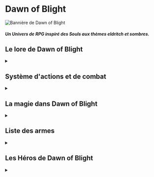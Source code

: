 # Dawn of Blight

![Bannière de Dawn of Blight](DoB_Banner.gif "Dawn of Blight")

##### Un Univers de RPG inspiré des Souls aux thèmes eldritch et sombres.

## Le lore de Dawn of Blight
<details>
<summary></summary>
### Localisation et date

Dawn of Blight prend place dans un futur dystopique où la population de l'Ici, ce plan de l'existence, a été réduite à une mèche de ce qu'elle représentait autrefois par une pandémie destructrice : le Fléau.

### Les comtés du Dawn

Les comtés du Dawn représentent l'entièreté du monde connu. Parmi eux, seul un océan est connu, à l'Est du Dawn, et est jusqu'à preuve du contraire d'une superficie infinie : Le Bord de l'Ici.

Mis à part la Tour de l'Aube et le Coeur Irréel, aucun point d'intérêt n'est connu dans le Dawn : suite aux ravages du Fléau sur les comtés, les villes à haute densité de population ont disparu.

Les clusters de propagation du Fléau se multiplient, et les zones sûres disparaissent les unes après les autres. Toute forme de vie semble être au bord de l'extinction...

Partout, les humains pourrissent et meurent, et avec eux, l'humanité de ceux qui survivent. La méfiance règne et "altruisme" est un mot dont le sens est depuis longtemps oublié.

### Le Fléau

Le Fléau est une affliction maintenant répandue dans le Dawn tout entier. Les personnes affectées par le Fléau semblent souffrir jusque dans le creux de leur âme, rendues démentes par la douleur et les symptômes psychologiques de la maladie longtemps avant qu'elle ne dévore leur enveloppe corporelle.

<img src="blightchest.webp" alt="Le Fléau" width="200"/>
<img src="blightchar1.jpg" alt="Le Fléau" width="150"/>
<img src="blightchar2.jpeg" alt="Le Fléau" width="200"/>

Les populations du Dawn ont des réactions différentes lors d'épidémies du Fléau : certaines tribus de peuples reclus, terrifiés par ses effets, abattent de sang-froid leurs pairs infectés avant de se débarasser de leurs cadavres; D'autres civilisations plus clémentes banissent leurs malades dans une zone de quarantaine où ils vivront et mourront entre eux.

Il est dit qu'aucune âme dans l'Ici ou les Ailleurs ne connaît de remède ni même de traitement contre le Fléau. Il semblerait que cette peste soit inarrêtable.

</details>

## Système d'actions et de combat

<details>
<summary></summary>
Dans Dawn of Blight, le combat est dangereux, et les personnages qui ne sont pas clairement destinés à résister aux coups (comme La Brute, l'Ornementé ou le Maître d'Armes utilisant un bouclier) devront faire preuve d'agilité pour esquiver les coups (le système de combat est orienté vers l'esquive plus que sur le tanking).

Chaque tour représente 6 secondes, pendant lesquelles chaque Héros peut effectuer des actions selon des règles définies. Le personnage peut :

<ul>
<li>Se déplacer de 30ft (~9m)</li>
<li>Effectuer une **Action Simple** (AS), comme attaquer avec ou sans arme, se déplacer à nouveau de 30ft ou ouvrir un coffre</li>
<li>Effectuer une **Action Rapide** (AR), comme ranger une arme ou en changer, asséner un coup de pommeau ou utiliser une compétence de Héros spécifiquement désignée comme *Rapide*</li>
</li>
OU
<li>Effectuer une **Action Lente** (AL), qui lui prendra le tour entier, l'immobilisant (comme la *Méditation* de l'Adepte) ou le déplaçant différemment d'un mouvement normal (comme l'*Attaque Sautée Arrière* du Maître d'Armes)</li>
</ul>

Les Héros ont aussi une et une seule (à l'exception de l'Adepte, du Maître d'armes se remémorant sa Présence et du Corrompu souffrant l'affliction du Jumeau, qui en ont deux) **Réaction** (R) par tour de jeu, leur permettant, alors que leur tour d'action est terminé, de réagir à une attaque ennemi ou un évènement de leur choix (à la discrétion du DM), en effectuant par exemple un pas de côté pour essayer d'éviter un coup d'épée ou une flèche.

Dans de rares cas, un Héros pourra effectuer une **Action Héroïque** (AH). Ces actions sont caractérisées par le fait qu'elles nécessitent plusieurs tours pour être amenées à terme, parfois en restreignant le mouvement du Héros.
</details>

## La magie dans Dawn of Blight

<details>
<summary></summary>
Dans les comtés du Dawn, la magie, bien que rare, est puissante. Cependant, peu connaissent réellement ses origines : elle se repose en réalité sur la perturbation des frontières entre le plan d'existence sur lequel le Dawn se trouve et les autres, respectivement appelés par les initiés l'*Ici* et les *Ailleurs*.

C'est pourquoi les fanatiques de Ganagoth, une caste sectaire prêchant la parole d'un hypothétique être surpassant les frontières entre les Ailleurs, méprisent l'arrogance et l'élitisme des apprentis et érudits de la Tour de l'Aube car ceux-ci sont convaincus d'avoir la capacité de conjurer des sorts naturellement sans perturber l'équilibre de ces frontières.

Certains peuples nient l'existence de la magie dans son ensemble, comme les moines qui ne croient qu'en leur divinité et pense que les capacités des mages sont des dons de sa part.
</details>

## Liste des armes

<details>
<summary></summary>

<ul>
<li>Toutes les armes de départ sont tirées de [ce site web](https://www.dandwiki.com/wiki/5e_SRD:Weapons).</li>
<li>Elles gardent leurs statistiques de base, si ce n'est le poids qui est géré différement dans Dawn of Blight.</li>
<li>Les Armes Super-Lourdes prennent une AS à dégainer, et les autres une AR. Les Armes de lancer Légères peuvent être dégainées et lancées en une seule AS. Sinon, deux AR peuvent être utilisées pour les dégainer puis les jeter.</li>
<li>Sont considérées "à distance" les armes utilisables seulement à distance.</li>
<li>Sont considérées "martiales" les armes définies comme telles dans le lien présent ci-dessus ou, pour celles qui en sont absentes, à la discrétion du DM. Les armes martiales sont restreintes au Maître d'Armes, l'Exilé, l'Ornementé et le Fou grâce à la compétence passive *Entraîné*.</li>
<li>Seuls le Maître d'Armes et l'Ornementé peuvent utiliser des boucliers grâce à la compétence passive *Protecteur*. Porter un bouclier limite les déplacements, ce qui est traduit dans Dawn of Blight par une limitation qui n'est évitable dans aucun cas d'une seule Réaction par tour.</li>
<li>Les armes et boucliers n'ayant pas de stats proviennent du lien présent ci-dessus, leurs stats sont donc disponibles là-bas. Celles en ayant sont donc importées d'autres sources ou crées de toutes pièces par moi-même.</li>
</ul>

### Armes de mêlée

<details>
<summary></summary>

#### Armes Super-Lourdes :

<ul>
<li>Massue lourde</li>
</ul>

#### Armes Lourdes :

<ul>
<li>Masse d'armes</li>
</ul>

#### Armes Moyennes :

<ul>
<li>Bâton</li>
<li>Lance</li>
<li>Arbalète légère</li>
<li>Massue</li>
</ul>

#### Armes Légères :

<ul>
<li>Dague</li>
<li>Hachette</li>
<li>Javelot</li>
<li>Marteau court</li>
<li>Couteau de lancer</li>
<li>Arc court</li>
<li>Fronde</li>
<li>Faucille</li>
</ul>

</details>

### Armes martiales de mêlée

<details>
<summary></summary>

##### Armes Super-Lourdes

<ul>
<li>Grande hache</li>
<li>Maul</li>
<li>Marteau de guerre</li>
</ul>

##### Armes Lourdes

<ul>
<li>Hache de combat</li>
<li>Fléau</li>
<li>Fauchard</li>
<li>Grande épée</li>
<li>Hallebarde</li>
<li>Lance de cavalerie</li>
<li>Étoile du matin</li>
<li>Pic</li>
<li>Pic de guerre</li>
<li>Arbalète lourde</li>
<li>Arc long</li>
</ul>

##### Armes Moyennes

<ul>
<li>Épée longue</li>
<li>Rapière</li>
<li>Cimeterre</li>
<li>trident</li>
<li>Fouet</li>
</ul>

##### Armes Légères

<ul>
<li>Épée courte</li>
<li>Sarbacane</li>
<li>Arbalète à main</li>
</ul>

</details>

### Armes à distance

<details>
<summary></summary>

#### Armes Moyennes :

<ul>
<li>Arbalète légère</li>
</ul>

#### Armes Légères :

<ul>
<li>Javelot</li>
<li>Couteau de lancer</li>
<li>Arc court</li>
<li>Fronde</li>
</ul>

</details>

### Armes martiales à distance

<details>
<summary></summary>

##### Armes Lourdes

<ul>
<li>Arbalète lourde</li>
<li>Arc long</li>
</ul>

##### Armes Moyennes

<ul>
</ul>

##### Armes Légères

<ul>
<li>Sarbacane</li>
<li>Arbalète à main</li>
</ul>

</details>

</details>

## Les Héros de Dawn of Blight

<details>
<summary></summary>

### Le Maître d'armes
<details>
<summary></summary>

<img src="masterofarmsmale.jpeg" alt="Maître d'armes" width="200"/>
<img src="masterofarmsfemale.png" alt="Maître d'armes" width="200"/>

##### Le Maître d'armes est un guerrier expérimenté et durci par la guerre, dont l'expérience de combat peut être mesurée au nombre de cicatrices. Son expertise des armes de mếlée lourdes est inégalable.

#### Passifs au niveau 0 :

<ul>
<li>*Harnaché* : Le Maître d'armes est le seul personnage capable de porter plus de deux armes. Il est équipé de :
	<ul>
		<li>Un crochet dorsal, qui peut accueillir une arme lourde ou une arme moyenne</li>
		<li>Un fourreau de hanche, qui peut accueillir une arme moyenne ou deux armes légères</li>
		<li>Un fourreau lombaire, qui peut accueillir une arme légère à l'horizontale.</li>
	</ul></li>
<li>*Protecteur* : Le Maître d'armes est le seul, mis à part l'Ornementé, à pouvoir utiliser des boucliers. Lorsqu'il utilise un bouclier, le Maître d'Armes ne peut avoir qu'une *Réaction* par tour, même si des compétences l'affectant indiquent le contraire.</li>
<li>*Forgé par la guerre* : Le Maître d'armes, fort de son expérience au combat, a un bonus naturel de +1 à tous les jets d'attaque.</li>
<li>*Polyvalence* : Les arbres de compétence du Maître d'armes se rejoignent à chaque niveau et ne requièrent pas d'adjacence avec la dernière compétence choisie, lui permettant de passer de l'un de ses arbres à n'importe lequel des autres n'importe quand.</li>
</ul>

#### Compétences Actives au niveau 0 :

<ul>
<li>*Feinte* : Le Maître d'armes est capable de déceler le potentiel d'une arme qu'un simple mercenaire ne verrait pas. Il peut donc utiliser son Action Rapide en plus de son Action Simple lorsqu'il attaque, pour attaquer avec un avantage.</li>
<!-- TODO autres compétences actives ? -->
</ul>

#### Arbres de compétences :

Le Maître d'armes a accès à quatre arbres de compétences :

<ul>
<li>*Souvenirs de l'Art de Combat* : Cet arbre permet au Maître d'armes de se remémorer des techniques qu'il a apprises au cours de sa vie. C'est ici que vous trouverez de nouvelles compétences requérant de l'agilité et de la maîtrise des armes.</li> <!-- genre tournoyer avec l'arme etc -->
<li>*Souvenirs de Force* : Cet arbre contient tous les souvenirs des exploits de force que le Maître d'armes a un jour atteint. Dans cet arbre de compétences, vous trouverez des compétences nécessitant de la force brute, utiles en combat comme ailleurs.</li> <!-- techniques genre briser une garde avec une arme lourde, ou une porte avec un coup de pied. Actions Lentes -->
<li>*Souvenirs de Robustesse* : Cet arbre représente tous les souvenirs des jours anciens où le maître d'arme était solide. Vous retrouverez ici des compétences améliorant la longévité du Héros ou permettant de faire de lui le centre d'attention des rangs ennemis.</li> <!-- (tank, taunting -->
<li>*Souvenirs de Présence* : Cet arbre est rempli de souvenirs de jours où le Maître d'armes a prouvé ses capacités sur le champ de bataille, faisant résonner son nom dans toutes les bouches des comtés du Dawn. Il présente les compétences permettant au Héros de combattre contre des ennemis multiples et d'utiliser son aura elle-même comme une arme. <!-- capacité à gérer plusieurs ennemis en même temps et force psychologique -->
</ul>

#### Équipement de départ :

Emplacements : 
<ul>
<li>Crochet dorsal : Une arme lourde ou une arme moyenne</li>
<li>Fourreau de hanche : Une arme moyenne ou deux armes légères</li>
<li>Fourreau lombaire : Une arme légère</li>
</ul>

</details>

### Le Corrompu
<details>
<summary></summary>
##### Le Corrompu est un mercenaire au triste destin, dont le corps et l'âme sont infectés par une Entité venue d'un Ailleurs inconnu.

#### Passifs au niveau 0 :

<ul>
<li>*Deux fois deux yeux* : L'Entité ayant une conscience et une perception du monde propre à elle, elle peut aider le Corrompu en le prévenant parfois des dangers qui l'entourent ou des avis qu'elle a sur des situations ou des personnages. <!-- Il gagne occasionnellement aussi un bonus de +1 aux jets de sagesse --> </li>
<li>*Ouïe du vide* : L'Entité sent les perturbations entre les Ailleurs et peut prévenir le Corrompu d'éventuelles tentatives d'attaques magiques.</li>
<!-- TODO actifs arbre de compétence : <li>*Enveloppe Instable* : Le Corrompu est capable de repousser violemment une personne qui touche sa peau nue d'une onde de choc envoyée par l'Entité.</li>
<li>*Sacrifice Protecteur* : L'Entité sacrifie une partie de son être pour boucher un portail ouvert par un sort ennemi, l'empêchant d'exister dans l'Ici.</li> -->
</ul>

#### Compétences actives au niveau 0 :

<ul>
<li>*Perturbation mineure* : AS. Le Corrompu perturbe légèrement l'équilibre entre l'Ici et les Ailleurs dans un point donné que peut atteindre l'Entité tendant le bras. Cette zone reste à cet endroit un tour, et tout personnage dont la tête la traverse est perturbé, voyant un court instant la frontière entre le réel et l'impossible se brouiller. Il est donc objet d'un désavantage dans tous ses jets de perception et de réaction.</li> <!-- niveaux suivants : plus longtemps OU plus gros, et l'un ou l'autre pas les deux -->
<!-- TODO autres-->
</ul>
<!-- tp ou portail / passer à travers mur / coup de main : main de l'entité au même endroit que main du corrompu --> 

#### Arbres de compétences :

Le Corrompu a accès à trois arbres de compétences :

<ul>
<li>*Affliction du condamné* : Cet arbre, qui représente la force de l'Entité habitant le Corrompu, contient des compétences puissantes mais qui forceront le Héros à s'abandonner à chaque fois un peu plus à elle, décuplant son pouvoir en en payant le prix : son humanité.</li>
<li>*Affliction du jumeau* : Le Corrompu empreintant ce chemin apprend à cohabiter avec l'Entité et établit une communication qui lui apporte des compétences stratégiques et de reconnaissance, dont l'efficacité est démultipliée par les deux esprits l'habitant.</li>
<li>*Affliction du démoniste* : Cet arbre représente la volonté du Corrompu. Il propose des compétences qui lui permettront de maîtriser l'entité, la réduisant à un simple outil, révélant des sorts de divination et de dématérialisation techniques qui se reposent sur la complexité de la conscience humaine et permettront au Corrompu de quitter son enveloppe corporelle.</li>
</ul>

Les arbres du Corrompu se rejoignent à certaines compétences "ponts" :

<ul>
<li>*Afflictions du Condamné et du Jumeau* : Ces compétences demandent au Corrompu de laisser l'Entité prendre le contrôle pendant un temps tout en restant conscient.</li>
<li>*Afflictions du Jumeau et du Démoniste* : À l'inverse, ces compétences permettent au Corrompu de puiser dans les pouvoirs bruts de l'Entité et de s'échapper un instant des limites de son corps humain sans pour autant l'abandonner.</li>
</ul>

</details>

### L'Érudit
<details>
<summary></summary>
##### L'Érudit est un prodige de la Tour de l'Aube, formé dans les arts des quatre écoles de magie.

#### Passifs au niveau 0 :

<ul>
<li>*Élève modèle* : Le mage est intelligent, et a longuement étudié dans l'anticipation de ses missions pour la Tour. <!-- Il possède un bonus de +1 à tous les jets d'intelligence --> </li>
<li>*Entraînement Psionique* : Le mage, fort de son entraînement dans la Tour, possède une résistance accrue aux attaques mentales. <!-- désavantage contre lui --></li>
</ul>

#### Compétences actives au niveau 0 :

<ul>
<li>*Séparation* : AS. L'Érudit peut écarter violemment des objets d'un même élément ou briser un objet déjà fragile.</li>
<li>*Flèche élémentale* : AS. L'Érudit est capable de conjurer une flèche grossière d'un élément de son choix.</li>
<li>*Courage* : AS. L'Érudit sait user de ses mots et de ses pouvoirs pour agir sur la perception d'un allié, lui permettant de faire abstraction de dommages pris pendant un instant.</li> <!-- pv temporaires vraiment temporaires genre +3 HP pendant 3 tours -->
<li>*Suggestion* : AR. L'Érudit peut utiliser sa magie pour appuyer ses propos et les faire sembler plus convaincants à qui les entend.</li>
</ul>

#### Arbres de Compétences :

L'Érudit a accès à quatre arbres de compétences correspondant aux quatre écoles de la Tour de l'Aube :

<ul>
<li>*École de la destruction* : Cet arbre de compétences, représentant des sorts utilitaires enseignés dans la Tour mais détournés par ses apprentis, contient des sorts capable de détruire, d'une façon ou d'une autre, des éléments présents autour de l'Érudit. Ces sorts sont dangereux, et demandent de la part des érudits un bon niveau de contrôle d'eux-mêmes pour ne pas mal finir.</li> <!-- Plus les sorts sont puissants puis il perd le contrôle -->
<li>*École du mimétisme : Cet arbre contient les sorts les plus artistiques de la Tour. La déformation des éléments qui les entourent permettent aux érudits de forger le monde à leur bon vouloir. Malheureusement, personne n'est assez puissant pour combiner taille, durée, solidité et finesse dans un seul sort.</li> <!-- (contrôle des éléments pour autre chose que de la destruction, genre des cages) - t'es obligé de perdre soit la taille de ces constructions, soit leur durée, leur solidité ou leur précision -->
<li>*École de l'ouverture* : Cette école est celle des altruistes, aussi peu nombreux qu'ils soient dans l'environnement orgueilleux et élitiste de la Tour de l'Aube. Elle enseigne aux apprentis des sorts de soin, d'aide et de protection.</li> <!-- (soin, buffs, armures) -->
<li>*École du contrôle* : Cet arbre représente l'enseignement dispensés aux apprentis de la Tour concernant les esprits. Il présente des sorts orientés vers le contrôle du psyché et la manipulation. Les sorts les plus puissants demandent aux érudits de se concentrer, faisant abstraction de leur alentours.</li> <!-- Plus les sorts sont puissants plus ils demandent de concentration, le coupant du monde -->
</ul>

Les quatre arbres de compétences de l'Érudit se rejoignent à certains sorts, partagés entre les écoles. <!-- 
destruction / mimétisme : bombes élémentales
mimétisme / ouverture : armures
ouverture / contrôle : liaisons entre les esprits de ses potes (entre eux ou avec ses adversaires ou même les adversaires entre eux), débuffs ennemis -->
</details>

### La Brute
<details>
<summary></summary>
##### La Brute est un ogre monstrueux aux origines volcaniques singulières, qui frappe avant de parler et agit avant de réfléchir.

#### Passifs au niveau 0 :

<ul>
<li>*Taille Gargantuesque* : La Brute est énorme, lui permettant de s'interposer au milieu d'un combat ou d'une zone de taille réduite pour changer le cours de l'action. Cependant, cette taille peut s'avérer problématique dans des situations nécessitant de la discrétion ou de l'agilité.</li> <!-- malus de -2 sur les jets de discrétion et bonus de +2 sur les jets de constitution -->
<li>*Force de Goliath* : La Brute, de par sa taille et ses origines guerrières, est capable de prouesses de force qu'un humain n'atteindrait jamais, même avec de l'entraînement, sans l'intervention de la magie.  
La Brute est le seul Héros capable de porter les armes de la catégorie ultra-lourdes, telles que les marteaux brise-roche, les massues montagnes, les gantelets, *etc*.</li> <!-- +2 sur les jets de force aussi -->
<li>*Sang Chaud* : La Brute tient difficilement en place : Il est difficile pour elle de ne pas s'énerver lorsque provoquée, par exemple.</li> <!-- justifie aussi le même malus de -2 sur la discrétion et désavantage sur les jets de sagesse lorsque provoqué -->
</ul>

#### Compétences actives au niveau 0 :

<ul>
<li>*Éruption* : AS. La Brute entre dans un état de rage aveugle et alors que son coeur bat à une vitesse folle, son sang se met à bouillir. Dans cet état, la peau de la brute est rouge et fumante, et des jets de vapeur s'échappent de ses pores. La Brute est incapable de tenir une arme en bois ou en métal sans la détruire, mais obtient un bonus de dégâts et de constitution considérables grâce à cette montée d'adrénaline -- non sans en payer le prix ensuite. Sortir de cet état consomme une AR. </li>
</ul>

#### Arbres de compétences :

La Brute possède deux arbres de compétences :

<ul>
<li>*Descendance Monstrueuse* : Cet arbre contient des compétences liées à la descendance d'ogre de La Brute, qui lui permettront de mettre à l'oeuvre sa force dans des épreuves de destruction et de dégâts bruts. C'est aussi ici qu'il acquerra la capacité de terrifier ses adversaires lors de ses excès de rage comme en dehors.</li>
<li>*Descendance Volcanique* : Cet arbre de compétences correspond à la descendance de brasier de La Brute. C'est dans celui-ci que vous trouverez des compétences lui permettant d'améliorer ses dégâts de feu et de chaleur, de produire plus de dégâts lors de sa compétence *Éruption* et de mieux y résister lui-même.</li>
<!-- citation de shakespeare intelligence mdr dans une compétence complètement hors-sol -->
</ul>

</details>

### L'Adepte
<details>
<summary></summary>
##### L'Adepte est un pieux moine guidé par sa foi. Sa spiritualité est l'origine de sa force et fait de lui la preuve vivante que cette force peut prévaloir sur celle du corps. Les arts martiaux aident pas mal.

#### Passifs au niveau 0 :

<ul>
<li>*Un esprit sain dans un corps sain* : L'Adepte est frêle, mais sa foi est robuste, et rien ne peut l'ébranler. L'Adepte a **très** peu de points de vie mais chacun de ces PV est protégé par des points de *Foi*, qu'il peut récupérer en *Méditant*.</li> <!-- compétences Un esprit sain dans un corps sain II - III - IV : 7, puis 10, puis 12 PF par PV -->
<li>*Sixième sens* : L'Adepte est de nature calme et observatrice. Il peut réagir deux fois par tour aux actions adverses.</li>
<li>*No Stress* : L'Adepte ne gâche aucune goutte de sueur dans des mouvements surperflus, et aucune seconde passée à bouger ne l'est en vain. L'Adepte peut utiliser une AS et deux AR par tour.</li> <!-- compétence No Stress II : il peut utiliser une fois une AR en tant qu'AS une fois par short rest-->
<li>*Je Connais Le Kung-Fu* : L'Adepte est un artiste martial aguerri et sa foi lui proscrit d'utiliser des armes. Il ne peut donc se battre qu'à mains nues, mais jouit d'un bonus de dégâts dans cette pratique.</li>
</ul>

#### Compétences Actives au niveau 0 :

<ul>
<li>*Méditation* : AL. L'Adepte s'assoie en tailleur et fait abstraction totale du monde qui l'entoure. Dans la tranquilité, il trouve la plénitude, ainsi que tous les Points de Foi perdus pour le PV actuel. La *Méditation* est interrompue par une attaque.</li> <!-- Méditation II : si déjà à fond dans la foi d'un PV, il peut récupérer un autre PV avec 0 de foi en méditant -- Méditation III : la méditation lui laisse quand même une réaction par tour, qui brise la méditation aussi, mais au moins ne lui fait pas perdre de PV s'il parvient à esquiver -- Méditation IV : Il récupère tous les PF ET le PV avec 0 de foi quand il médite -->
</ul>

#### Arbres de compétence :

<ul>
<li>*Voie du corps* : Cet arbre de compétence représente l'entraînement assidu que l'Adepte a suivi pour faire de son enveloppe charnelle le récipient parfait pour un esprit robuste. Il contiendra des compétences lui permettant d'augmenter les dégâts produits à chaque tour, souvent en attaquant de manière répétée.</li>
<li>*Voie de l'esprit* : Cet arbre contient toutes les compétences relatives à la concentration hors-normes de l'Adepte. S'y trouvent des compétences actives et passives relatives à celle-ci, qui lui permettront de résister aux dégâts psychiques ou de lire les mouvements de ses adversaires.</li>
<li>*Voie de la foi* : Cet arbre contient les compétences liées à la foi inébranlable de l'Adepte, comme des prières accordant des protections divines ou des aides en combat.</li>
</ul>

Les arbres de compétences se rejoignent sur certaines compétences ponts, qui mêlent les caractéristiques de deux arbres.

<!-- chaque dégât = 2 points de volonté ? maybe prière qui fait que chaque dégât = 1 point de volonté ? -->

</details>

### L'Exilé
<details>
<summary></summary>
##### L'Exilé est un marin épéiste originaire d'une île de l'Archipel des Météores à l'Est des comtés du Dawn, dans le Bord de l'Ici. Son passé est brumeux, mais il ne tient pas son nom de nulle part.

#### Passifs au niveau 0 :

<ul>
<li>*Iaido* : L'Exilé a pratiqué le *Iaijutsu*, ou l'étude de l'art de dégainer le sabre, et obtient un considérable bonus lorsqu'il attaque en premier, par surprise ou par opportunité.</li>
<li>*Calme du loup* : L'Exilé, dans sa vie de pêcheur, a appris à ne pas effrayer ses prises. Il est particulièrement silencieux lorsque la situation l'impose et sait tirer profit de ses capacités de discrétion. Il est aussi, de ce fait, plus facilement caché dans la fumée et la brume.</li>
<li>*Grimpeur* : L'Exilé a passé sa vie de marin à escalader les mâts et les échelles de cordes des bateaux voguant sur le Bord de l'Ici. Il est agile et sait faire profit de toutes les accroches présentes sur une surface pour y grimper avec plus de facilité. Il est aussi capable de monter des murs plus hauts que ce dont la moyenne est capable.</li> <!-- Grimpeur II : L'Exilé obtient une corde au bout de laquelle est attachée un poids en métal, lui permettant de swing sur toutes les poutres et autres barres qu'il trouve, ou de grimper sur un mur surplombé d'un poteau vertical. En combat, la détacher de sa ceinture utilise une AS -- Grimpeur III : La corde de l'Exilé est enfilée dans une manchette autour de son bras, lui permettant de la dégainer rapidement, même en combat avec une AR. Il peut maintenant aussi s'en servir pour des attaques de type lasso et swing en plein combat -- Grimpeur IV : L'Exilé remplace sa corde - et son bras droit - par une prothèse à ressort chargée d'un grappin en métal, qui lui permet (à l'aide d'une AR en combat) de tirer ce grappin dans une surface, aussi dure que du bois ou aussi fragile qu'un torse humain. il lui faut une AS pour rétracter son grappin avec une petite manivelle, ou une AL s'il s'agit de tracter un poids, comme un corps -- Grimpeur V : La prothèse de l'Exilé est maintenant chargée d'un moteur qui rétracte violemment le grappin au lieu d'une manivelle. Il peut donc le rétracter avec une AR, ou une AS s'il s'agit de tracter un poids. -->
</ul>

#### Capacités actives au niveau 0 :

<ul>
<li>*Sprint Estoc* : AS. L'Exilé sprinte en avant (en plus de son déplacement) et saute l'épée tendue, dans un mouvement perforateur. Ce coup peut percer les armures de cuir.</li> <!-- compétence II : Sprint Croissant : AS, l'exilé sprinte en avant et slice à l'horizontale, dans un coup moins puissant que le sprint estoc mais qui permet de couper plusieurs ennemis en même temps -- compétence III : Sprint Balayeur : AS, l'exilé sprinte en avant et slice à l'horizontale tout en glissant en coupant les chevilles de ses adversaires -->
<li>*Bombe Fumigène* : AR. L'Exilé jette une bombe fumigène sous ses pieds, qui explose instantanément. Toute personne dans un rayon de 5 pieds du point d'impact gagne une immunité aux attaques d'opportunité et les attaques (qui ne sont pas des attaques de zones) sur eux ont un désavantage. L'Exilé peut utiliser une AS pour l'envoyer autre part, à distance maximale de 30ft (9m). Cette compétence est disponible 2 fois par long repos, puis 3, 4 et 5 au niveaux II, III et IV de compétence.</li>
<li>*Pistolet à silex* : </li>
</ul>

#### Arbres de compétence :

</details>


L'Exilé
    shinobi & pirate
    pistolet à poudre, épée courbée comme un katana mais dual sided, bombes à fumigènes et juste bombes.
    trois arbres :
        arbre du loup solitaire (aikido),
        arbre de l'harmonie (attaques combinant les deux origines),
        arbre du loup de mer (compétences de pirate).
    ils se rejoignent un niveau sur deux
<!-- grappin, tyrolienne quand amélioré -->

Le Martyre
    ranger - druide, trappeur
    parle aux animaux, enchanteur. a les deux yeux percés de ronces et du sang sur le visage et voit donc comme daredevil mdr :
    ne peut pas voir les couleurs ou les écritures mais peut voir les formes parfaitement et dans le noir, même cachées sous un cloth
    arbres : 
        arbre de 

L'Ornementé (Paladin, protecteur : corps en armure toujours, vraiment lent) arbre de l'ange, <!-- trouver des arbres / copier le passif protecteur du maître d'armes -->

Le Fou (Barde, danseur, se bat en dansant, possède des branchies qui échoent de la musique comme une sirène) (armure orange légère à la Nod dans Epic de disney, avec des colliers de cou oranges / or)
<!-- actif Sirène ou Jukebox qui permet d'imiter un son, niveau I : une voix, niveau II : bonus quelconque sur la conviction, niveau III : charme qqn comme une sirène, niveau IV : le fait faire qqch carrément -->

chaque arbre de compétences donne X points qui peuvent être partagés : exemple si tu passes niveau 5, t'as 5 points, tu peux prendre un truc niveau 5 ou un 4 et un 1 ou un 2 et un autre 2 et un 1 peu importe, mais tu dois tout dépenser à chaque niveau pas le choix. tu peux dépenser le prix d'un sort + 1 pour l'avoir sans avoir ceux qui le lient à celui où t'es

</details>

<!-- TODO / idées : faire un tuto pour chaque perso ou chacun des joueurs joue son Héros en entraînement et les autres joueurs jouent des adversaires : 
 - Le Maître d'armes se remémorant un combat de ses 20 ans contre trois mercenaires,
 - Le Corrompu bully par des bandits dans une ruelle, qu'il oblitère
 - L'Érudit faisant passer un Examen à 3 apprentis, et ils le ratent
 - La Brute explosant une équipe de mercenaires amateurs qui voulaient son sang pour jsp quel antidote au Fléau
 - L'Adepte s'entraînant dans sa tête face à 3 générations de son esprit
 - L'Exilé sur son voilier qui se bat contre des marins d'eau douce : un avec un pistolet et deux avec des sabres de pirate
 - Le Martyre qui se bat contre des braconniers
 - L'Ornementé qui se bat avec un chevalier qui meurt au combat contre un duo de croisadiers
 - Le Fou qui se bat contre des fanatiques de Ganagoth qui sont effrayés par ses techniques 

faire les fiches personnages de chaque Héros

traduire les bonus passifs de +X en simples modifiers style dex str etc ?

-->

